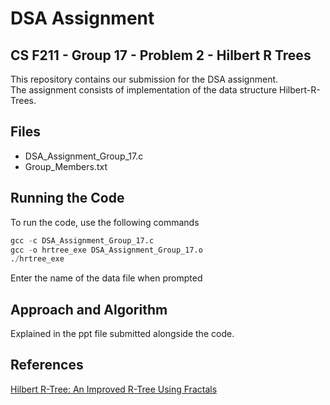 # DSA Assignment
## CS F211 - Group 17 - Problem 2 - Hilbert R Trees
This repository contains our submission for the DSA assignment. <br /> The assignment consists of implementation of the data structure Hilbert-R-Trees.

## Files
- DSA_Assignment_Group_17.c
- Group_Members.txt

## Running the Code
To run the code, use the following commands
```python
gcc -c DSA_Assignment_Group_17.c
gcc -o hrtree_exe DSA_Assignment_Group_17.o
./hrtree_exe
```

Enter the name of the data file when prompted

## Approach and Algorithm
Explained in the ppt file submitted alongside the code.

## References
[Hilbert R-Tree: An Improved R-Tree Using Fractals](https://www.cs.cmu.edu/~christos/PUBLICATIONS.OLDER/vldb94.pdf)
